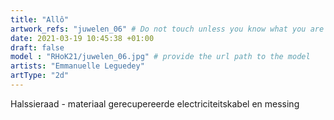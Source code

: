 ```yaml
---
title: "Allô"
artwork_refs: "juwelen_06" # Do not touch unless you know what you are doing
date: 2021-03-19 10:45:38 +01:00
draft: false
model : "RHoK21/juwelen_06.jpg" # provide the url path to the model
artists: "Emmanuelle Leguedey"
artType: "2d"
---
```

Halssieraad - materiaal gerecupereerde electriciteitskabel en messing
